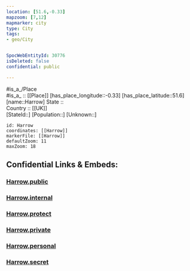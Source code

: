 ```yaml
---
location: [51.6,-0.33] 
mapzoom: [7,12] 
mapmarker: city 
type: City
tags:
- geo/City


SpocWebEntityId: 30776
isDeleted: false
confidential: public

---
```

#is_a_/Place  
#is_a_ :: [[Place]] 
[has_place_longitude::-0.33] 
[has_place_latitude::51.6] 
[name::Harrow] 
State ::  
Country :: [[UK]]  
[StateId::] 
[Population::] 
[Unknown::] 


```leaflet
id: Harrow
coordinates: [[Harrow]] 
markerFile: [[Harrow]] 
defaultZoom: 11 
maxZoom: 18
```


## Confidential Links & Embeds: 

### [Harrow.public](/_public/\Earth\Continent\Europe\Europe~North\UK\England\Regions~England\London,Greater\cities~GreaterLondonHarrow.public.md) 

### [Harrow.internal](/_internal/\Earth\Continent\Europe\Europe~North\UK\England\Regions~England\London,Greater\cities~GreaterLondonHarrow.internal.md) 

### [Harrow.protect](/_protect/\Earth\Continent\Europe\Europe~North\UK\England\Regions~England\London,Greater\cities~GreaterLondonHarrow.protect.md) 

### [Harrow.private](/_private/\Earth\Continent\Europe\Europe~North\UK\England\Regions~England\London,Greater\cities~GreaterLondonHarrow.private.md) 

### [Harrow.personal](/_personal/\Earth\Continent\Europe\Europe~North\UK\England\Regions~England\London,Greater\cities~GreaterLondonHarrow.personal.md) 

### [Harrow.secret](/_secret/\Earth\Continent\Europe\Europe~North\UK\England\Regions~England\London,Greater\cities~GreaterLondonHarrow.secret.md)

